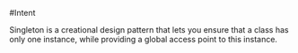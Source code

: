 #Intent

Singleton is a creational design pattern that lets you ensure that a class has only one instance, while providing a global access point to this instance.